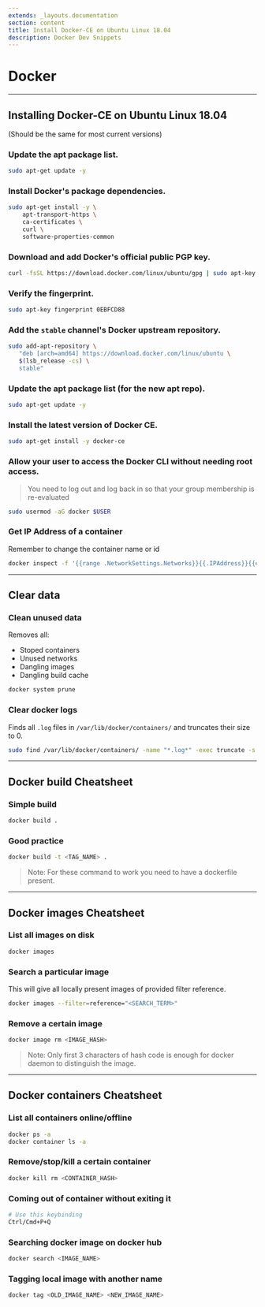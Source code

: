 ```yaml
---
extends: _layouts.documentation
section: content
title: Install Docker-CE on Ubuntu Linux 18.04
description: Docker Dev Snippets
---
```


# Docker

---

## Installing Docker-CE on Ubuntu Linux 18.04

(Should be the same for most current versions)


### Update the apt package list.
```bash
sudo apt-get update -y
```

### Install Docker's package dependencies.
```bash
sudo apt-get install -y \
    apt-transport-https \
    ca-certificates \
    curl \
    software-properties-common
```

### Download and add Docker's official public PGP key.
```bash
curl -fsSL https://download.docker.com/linux/ubuntu/gpg | sudo apt-key add -
```

### Verify the fingerprint.
```bash
sudo apt-key fingerprint 0EBFCD88
```

### Add the `stable` channel's Docker upstream repository.
```bash
sudo add-apt-repository \
   "deb [arch=amd64] https://download.docker.com/linux/ubuntu \
   $(lsb_release -cs) \
   stable"
```

### Update the apt package list (for the new apt repo).
```bash
sudo apt-get update -y
```

### Install the latest version of Docker CE.
```bash
sudo apt-get install -y docker-ce
```

### Allow your user to access the Docker CLI without needing root access.

> You need to log out and log back in so that your group membership is re-evaluated

```bash
sudo usermod -aG docker $USER
```

### Get IP Address of a container

Remember to change the container name or id

```bash
docker inspect -f '{{range .NetworkSettings.Networks}}{{.IPAddress}}{{end}}' container_name_or_id
```

---

## Clear data

### Clean unused data
Removes all:

- Stoped containers
- Unused networks
- Dangling images
- Dangling build cache

```bash
docker system prune
```

### Clear docker logs

Finds all `.log` files in `/var/lib/docker/containers/` and truncates their size to 0.

```bash
sudo find /var/lib/docker/containers/ -name "*.log*" -exec truncate -s 0 {} \;
```

---

## Docker build Cheatsheet

### Simple build
```bash
docker build .
```

### Good practice
```bash
docker build -t <TAG_NAME> .
```

> Note: For these command to work you need to have a dockerfile present.

---

## Docker images Cheatsheet

### List all images on disk

```bash
docker images
```

### Search a particular image
This will give all locally present images of provided filter reference.
```bash
docker images --filter=reference="<SEARCH_TERM>"
```

### Remove a certain image
```bash
docker image rm <IMAGE_HASH>
```
> Note: Only first 3 characters of hash code is enough for docker daemon to distinguish the image.

---

## Docker containers Cheatsheet

### List all containers online/offline

```bash
docker ps -a
docker container ls -a
```
### Remove/stop/kill a certain container
```bash
docker kill rm <CONTAINER_HASH>
```
### Coming out of container without exiting it
```bash
# Use this keybinding
Ctrl/Cmd+P+Q
```

### Searching docker image on docker hub
```bash
docker search <IMAGE_NAME>
```

### Tagging local image with another name
```bash
docker tag <OLD_IMAGE_NAME> <NEW_IMAGE_NAME>
```
